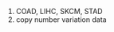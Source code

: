 1. COAD, LIHC, SKCM, STAD
2. copy number variation data

<!--stackedit_data:
eyJoaXN0b3J5IjpbMTU1NzY1ODIyNSwxOTU3MDQ0NDgzLDgzOD
k0MzI2MV19
-->